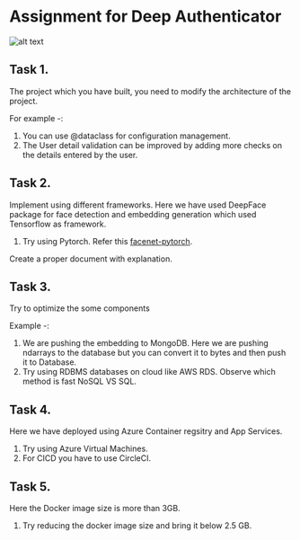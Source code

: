 # Assignment for Deep Authenticator

![alt text](https://github.com/Rishav-hub/face_auth_dev/blob/b440f8d95722e3c26a917011a3f89c7aed7b711a/docs/68747470733a2f2f696e6575726f6e2e61692f696d616765732f696e6575726f6e2d6c6f676f2e706e67.png?raw=true)


## Task 1.
The project which you have built, you need to modify the architecture of the project.

For example -:
1. You can use @dataclass for configuration management.
2. The User detail validation can be improved by adding more checks on the details entered by the user.

## Task 2.

Implement using different frameworks. Here we have used DeepFace package for face detection and embedding generation which used Tensorflow as framework.

1. Try using Pytorch. Refer this [facenet-pytorch](https://github.com/timesler/facenet-pytorch).

Create a proper document with explanation.

## Task 3.

Try to optimize the some components

Example -: 
1. We are pushing the embedding to MongoDB. Here we are pushing ndarrays to the database but you can convert it to bytes and then push it to Database.
2. Try using RDBMS databases on cloud like AWS RDS. Observe which method is fast NoSQL VS SQL.

## Task 4.

Here we have deployed using Azure Container regsitry and App Services.

1. Try using Azure Virtual Machines.
2. For CICD you have to use CircleCI.

## Task 5.

Here the Docker image size is more than 3GB.

1. Try reducing the docker image size and bring it below 2.5 GB.